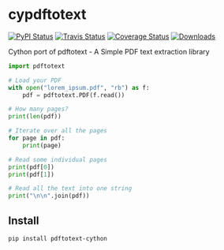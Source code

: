 # cypdftotext

[![PyPI Status](https://img.shields.io/pypi/v/cypdftotext.svg)](https://pypi.python.org/pypi/cypdftotext)
[![Travis Status](https://api.travis-ci.org/stestagg/cypdftotext.svg?branch=master)](https://travis-ci.org/stestagg/cypdftotext)
[![Coverage Status](https://coveralls.io/repos/github/jalan/pdftotext/badge.svg?branch=master)](https://coveralls.io/github/jalan/pdftotext?branch=master)
[![Downloads](https://img.shields.io/pypi/dm/cypdftotext.svg)](https://pypistats.org/packages/cypdftotext)

Cython port of pdftotext - A Simple PDF text extraction library

```python
import pdftotext

# Load your PDF
with open("lorem_ipsum.pdf", "rb") as f:
    pdf = pdftotext.PDF(f.read())

# How many pages?
print(len(pdf))

# Iterate over all the pages
for page in pdf:
    print(page)

# Read some individual pages
print(pdf[0])
print(pdf[1])

# Read all the text into one string
print("\n\n".join(pdf))
```

## Install

```
pip install pdftotext-cython
```
